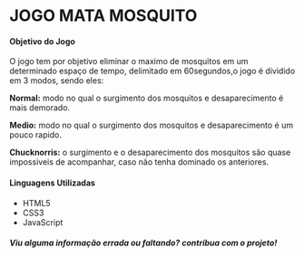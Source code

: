 # JOGO MATA MOSQUITO


#### Objetivo do Jogo
O jogo tem por objetivo eliminar o maximo de mosquitos em um determinado espaço de tempo, delimitado em 60segundos,o jogo é dividido em 3 modos, sendo eles:

**Normal:** modo no qual o surgimento dos mosquitos e desaparecimento é mais demorado.

**Medio:** modo no qual o surgimento dos mosquitos e desaparecimento é um pouco rapido.

**Chucknorris:** o surgimento e o desaparecimento dos mosquitos são quase impossiveis de acompanhar, caso não tenha dominado os anteriores.

#### Linguagens Utilizadas

* HTML5
* CSS3
* JavaScript

##### Viu alguma informação errada ou faltando? contribua com o projeto!
